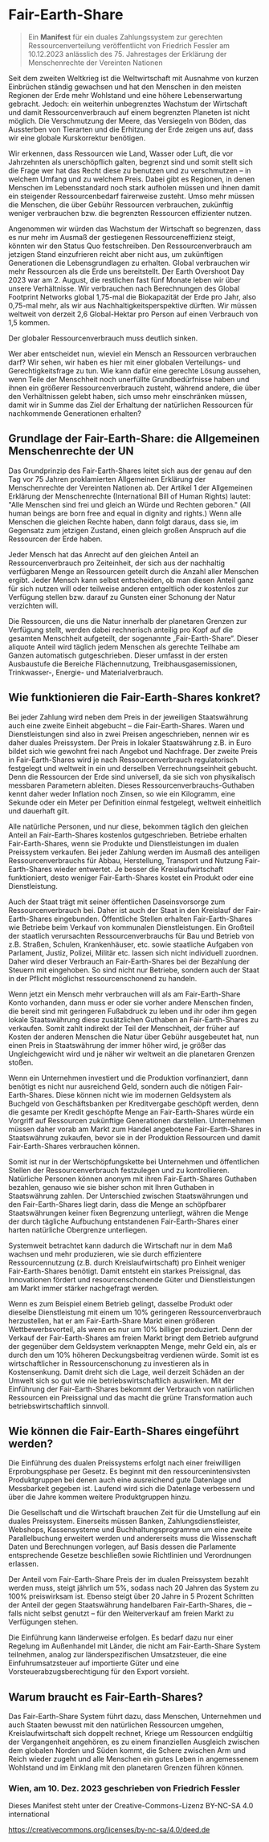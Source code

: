 # Fair-Earth-Share

> Ein **Manifest** für ein duales Zahlungssystem zur gerechten Ressourcenverteilung 
> veröffentlicht von Friedrich Fessler am 10.12.2023 
> anlässlich des 75. Jahrestages der Erklärung der Menschenrechte der Vereinten Nationen


Seit dem zweiten Weltkrieg ist die Weltwirtschaft mit Ausnahme von kurzen Einbrüchen ständig gewachsen und hat den Menschen in den meisten Regionen der Erde mehr Wohlstand und eine höhere Lebenserwartung gebracht. Jedoch: ein weiterhin unbegrenztes Wachstum der Wirtschaft und damit Ressourcenverbrauch auf einem begrenzten Planeten ist nicht möglich. Die Verschmutzung der Meere, das Versiegeln von Böden, das Aussterben von Tierarten und die Erhitzung der Erde zeigen uns auf, dass wir eine globale Kurskorrektur benötigen.

Wir erkennen, dass Ressourcen wie Land, Wasser oder Luft, die vor Jahrzehnten als unerschöpflich galten, begrenzt sind und somit stellt sich die Frage wer hat das Recht diese zu benutzen und zu verschmutzen – in welchem Umfang und zu welchem Preis. Dabei gibt es Regionen, in denen Menschen im Lebensstandard noch stark aufholen müssen und ihnen damit ein steigender Ressourcenbedarf fairerweise zusteht. Umso mehr müssen die Menschen, die über Gebühr Ressourcen verbrauchen, zukünftig weniger verbrauchen bzw. die begrenzten Ressourcen effizienter nutzen.

Angenommen wir würden das Wachstum der Wirtschaft so begrenzen, dass es nur mehr im Ausmaß der gestiegenen Ressourceneffizienz steigt, könnten wir den Status Quo festschreiben. Den Ressourcenverbrauch am jetzigen Stand einzufrieren reicht aber nicht aus, um zukünftigen Generationen die Lebensgrundlagen zu erhalten. Global verbrauchen wir mehr Ressourcen als die Erde uns bereitstellt. Der Earth Overshoot Day 2023 war am 2. August, die restlichen fast fünf Monate leben wir über unsere Verhältnisse. Wir verbrauchen nach Berechnungen des Global Footprint Networks global 1,75-mal die Biokapazität der Erde pro Jahr, also 0,75-mal mehr, als wir aus Nachhaltigkeitsperspektive dürften. Wir müssen weltweit von derzeit 2,6 Global-Hektar pro Person auf einen Verbrauch von 1,5 kommen.

Der globaler Ressourcenverbrauch muss deutlich sinken.

Wer aber entscheidet nun, wieviel ein Mensch an Ressourcen verbrauchen darf? Wir sehen, wir haben es hier mit einer globalen Verteilungs- und Gerechtigkeitsfrage zu tun. Wie kann dafür eine gerechte Lösung aussehen, wenn Teile der Menschheit noch unerfüllte Grundbedürfnisse haben und ihnen ein größerer Ressourcenverbrauch zusteht, während andere, die über den Verhältnissen gelebt haben, sich umso mehr einschränken müssen, damit wir in Summe das Ziel der Erhaltung der natürlichen Ressourcen für nachkommende Generationen erhalten? 

## Grundlage der Fair-Earth-Share: die Allgemeinen Menschenrechte der UN

Das Grundprinzip des Fair-Earth-Shares leitet sich aus der genau auf den Tag vor 75 Jahren proklamierten Allgemeinen Erklärung der Menschenrechte der Vereinten Nationen ab. Der Artikel 1 der Allgemeinen Erklärung der Menschenrechte (International Bill of Human Rights) lautet: "Alle Menschen sind frei und gleich an Würde und Rechten geboren." (All human beings are born free and equal in dignity and rights.) Wenn alle Menschen die gleichen Rechte haben, dann folgt daraus, dass sie, im Gegensatz zum jetzigen Zustand, einen gleich großen Anspruch auf die Ressourcen der Erde haben.

Jeder Mensch hat das Anrecht auf den gleichen Anteil an Ressourcenverbrauch pro Zeiteinheit, der sich aus der nachhaltig verfügbaren Menge an Ressourcen geteilt durch die Anzahl aller Menschen ergibt. Jeder Mensch kann selbst entscheiden, ob man diesen Anteil ganz für sich nutzen will oder teilweise anderen entgeltlich oder kostenlos zur Verfügung stellen bzw. darauf zu Gunsten einer Schonung der Natur verzichten will.

Die Ressourcen, die uns die Natur innerhalb der planetaren Grenzen zur Verfügung stellt, werden dabei rechnerisch anteilig pro Kopf auf die gesamten Menschheit aufgeteilt, der sogenannte „Fair-Earth-Share“. Dieser aliquote Anteil wird täglich jedem Menschen als gerechte Teilhabe am Ganzen automatisch gutgeschrieben. Dieser umfasst in der ersten Ausbaustufe die Bereiche Flächennutzung, Treibhausgasemissionen, Trinkwasser-, Energie- und Materialverbrauch.

## Wie funktionieren die Fair-Earth-Shares konkret?

Bei jeder Zahlung wird neben dem Preis in der jeweiligen Staatswährung auch eine zweite Einheit abgebucht – die Fair-Earth-Shares. Waren und Dienstleistungen sind also in zwei Preisen angeschrieben, nennen wir es daher duales Preissystem. Der Preis in lokaler Staatswährung z.B. in Euro bildet sich wie gewohnt frei nach Angebot und Nachfrage. Der zweite Preis in Fair-Earth-Shares wird je nach Ressourcenverbrauch regulatorisch festgelegt und weltweit in ein und derselben Verrechnungseinheit gebucht. Denn die Ressourcen der Erde sind universell, da sie sich von physikalisch messbaren Parametern ableiten. Dieses Ressourcenverbrauchs-Guthaben kennt daher weder Inflation noch Zinsen, so wie ein Kilogramm, eine Sekunde oder ein Meter per Definition einmal festgelegt, weltweit einheitlich und dauerhaft gilt.

Alle natürliche Personen, und nur diese, bekommen täglich den gleichen Anteil an Fair-Earth-Shares kostenlos gutgeschrieben. Betriebe erhalten Fair-Earth-Shares, wenn sie Produkte und Dienstleistungen im dualen Preissystem verkaufen. Bei jeder Zahlung werden im Ausmaß des anteiligen Ressourcenverbrauchs für Abbau, Herstellung, Transport und Nutzung Fair-Earth-Shares wieder entwertet. Je besser die Kreislaufwirtschaft funktioniert, desto weniger Fair-Earth-Shares kostet ein Produkt oder eine Dienstleistung.

Auch der Staat trägt mit seiner öffentlichen Daseinsvorsorge zum Ressourcenverbrauch bei. Daher ist auch der Staat in den Kreislauf der Fair-Earth-Shares eingebunden. Öffentliche Stellen erhalten Fair-Earth-Shares wie Betriebe beim Verkauf von kommunalen Dienstleistungen. Ein Großteil der staatlich verursachten Ressourcenverbrauchs für Bau und Betrieb von z.B. Straßen, Schulen, Krankenhäuser, etc. sowie staatliche Aufgaben von Parlament, Justiz, Polizei, Militär etc. lassen sich nicht individuell zuordnen. Daher wird dieser Verbrauch an Fair-Earth-Shares bei der Bezahlung der Steuern mit eingehoben. So sind nicht nur Betriebe, sondern auch der Staat in der Pflicht möglichst ressourcenschonend zu handeln.

Wenn jetzt ein Mensch mehr verbrauchen will als am Fair-Earth-Share Konto vorhanden, dann muss er oder sie vorher andere Menschen finden, die bereit sind mit geringeren Fußabdruck zu leben und ihr oder ihm gegen lokale Staatswährung diese zusätzlichen Guthaben an Fair-Earth-Shares zu verkaufen. Somit zahlt indirekt der Teil der Menschheit, der früher auf Kosten der anderen Menschen die Natur über Gebühr ausgebeutet hat, nun einen Preis in Staatswährung der immer höher wird, je größer das Ungleichgewicht wird und je näher wir weltweit an die planetaren Grenzen stoßen.

Wenn ein Unternehmen investiert und die Produktion vorfinanziert, dann benötigt es nicht nur ausreichend Geld, sondern auch die nötigen Fair-Earth-Shares. Diese können nicht wie im modernen Geldsystem als Buchgeld von Geschäftsbanken per Kreditvergabe geschöpft werden, denn die gesamte per Kredit geschöpfte Menge an Fair-Earth-Shares würde ein Vorgriff auf Ressourcen zukünftige Generationen darstellen. Unternehmen müssen daher vorab am Markt zum Handel angebotene Fair-Earth-Shares in Staatswährung zukaufen, bevor sie in der Produktion Ressourcen und damit Fair-Earth-Shares verbrauchen können.

Somit ist nur in der Wertschöpfungskette bei Unternehmen und öffentlichen Stellen der Ressourcenverbrauch festzulegen und zu kontrollieren. Natürliche Personen können anonym mit ihren Fair-Earth-Shares Guthaben bezahlen, genauso wie sie bisher schon mit Ihren Guthaben in Staatswährung zahlen. Der Unterschied zwischen Staatswährungen und den Fair-Earth-Shares liegt darin, dass die Menge an schöpfbarer Staatswährungen keiner fixen Begrenzung unterliegt, währen die Menge der durch tägliche Aufbuchung entstandenen Fair-Earth-Shares einer harten natürliche Obergrenze unterliegen. 

Systemweit betrachtet kann dadurch die Wirtschaft nur in dem Maß wachsen und mehr produzieren, wie sie durch effizientere Ressourcennutzung (z.B. durch Kreislaufwirtschaft) pro Einheit weniger Fair-Earth-Shares benötigt. Damit entsteht ein starkes Preissignal, das Innovationen fördert und resourcenschonende Güter und Dienstleistungen am Markt immer stärker nachgefragt werden.

Wenn es zum Beispiel einem Betrieb gelingt, dasselbe Produkt oder dieselbe Dienstleistung mit einem um 10% geringeren Ressourcenverbrauch herzustellen, hat er am Fair-Earth-Share Markt einen größeren Wettbewerbsvorteil, als wenn es nur um 10% billiger produziert. Denn der Verkauf der Fair-Earth-Shares am freien Markt bringt dem Betrieb aufgrund der gegenüber dem Geldsystem verknappten Menge, mehr Geld ein, als er durch den um 10% höheren Deckungsbeitrag verdienen würde. Somit ist es wirtschaftlicher in Ressourcenschonung zu investieren als in Kostensenkung. Damit dreht sich die Lage, weil derzeit Schäden an der Umwelt sich so gut wie nie betriebswirtschaftlich auswirken. Mit der Einführung der Fair-Earth-Shares bekommt der Verbrauch von natürlichen Ressourcen ein Preissignal und das macht die grüne Transformation auch betriebswirtschaftlich sinnvoll.
 
## Wie können die Fair-Earth-Shares eingeführt werden?

Die Einführung des dualen Preissystems erfolgt nach einer freiwilligen Erprobungsphase per Gesetz. Es beginnt mit den ressourcenintensivsten Produktgruppen bei denen auch eine ausreichend gute Datenlage und Messbarkeit gegeben ist. Laufend wird sich die Datenlage verbessern und über die Jahre kommen weitere Produktgruppen hinzu.

Die Gesellschaft und die Wirtschaft brauchen Zeit für die Umstellung auf ein duales Preissystem. Einerseits müssen Banken, Zahlungsdienstleister, Webshops, Kassensysteme und Buchhaltungsprogramme um eine zweite Parallelbuchung erweitert werden und andererseits muss die Wissenschaft Daten und Berechnungen vorlegen, auf Basis dessen die Parlamente entsprechende Gesetze beschließen sowie Richtlinien und Verordnungen erlassen.

Der Anteil vom Fair-Earth-Share Preis der im dualen Preissystem bezahlt werden muss, steigt jährlich um 5%, sodass nach 20 Jahren das System zu 100% preiswirksam ist. Ebenso steigt über 20 Jahre in 5 Prozent Schritten der Anteil der gegen Staatswährung handelbaren Fair-Earth-Shares, die – falls nicht selbst genutzt – für den Weiterverkauf am freien Markt zu Verfügungen stehen.

Die Einführung kann länderweise erfolgen. Es bedarf dazu nur einer Regelung im Außenhandel mit Länder, die nicht am Fair-Earth-Share System teilnehmen, analog zur länderspezifischen Umsatzsteuer, die eine Einfuhrumsatzsteuer auf importierte Güter und eine Vorsteuerabzugsberechtigung für den Export vorsieht.

## Warum braucht es Fair-Earth-Shares?

Das Fair-Earth-Share System führt dazu, dass Menschen, Unternehmen und auch Staaten bewusst mit den natürlichen Ressourcen umgehen, Kreislaufwirtschaft sich doppelt rechnet, Kriege um Ressourcen endgültig der Vergangenheit angehören, es zu einem finanziellen Ausgleich zwischen dem globalen Norden und Süden kommt, die Schere zwischen Arm und Reich wieder zugeht und alle Menschen ein gutes Leben in angemessenem Wohlstand und im Einklang mit den planetaren Grenzen führen können.




### Wien, am 10. Dez. 2023 geschrieben von Friedrich Fessler

Dieses Manifest steht unter der Creative-Commons-Lizenz BY-NC-SA 4.0 international 

https://creativecommons.org/licenses/by-nc-sa/4.0/deed.de

